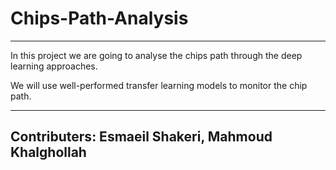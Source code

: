 # Chips-Path-Analysis
-------------------------------------------------------------------------------------------
In this project we are going to analyse the chips path through the deep learning approaches.

We will use well-performed transfer learning models to monitor the chip path.

-------------------------------------------------------------------------------------------

## Contributers: Esmaeil Shakeri, Mahmoud Khalghollah
